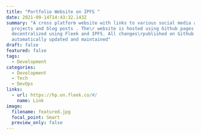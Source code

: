 ```yaml
---
title: "Portfolio Website on IPFS "
date: 2021-09-14T14:43:32.143Z
summary: "A cross platform website with links to various social media accounts,
  projects and blog posts . The\r website is hosted using Github pages and is
  decentralized using Fleek and IPFS. All changes\rpublished on Github are
  automatically updated and maintained"
draft: false
featured: false
tags:
  - Development
categories:
  - Development
  - Tech
  - DevOps
links:
  - url: https://hp.on.fleek.co/#/
    name: Link
image:
  filename: featured.jpg
  focal_point: Smart
  preview_only: false
---
```

